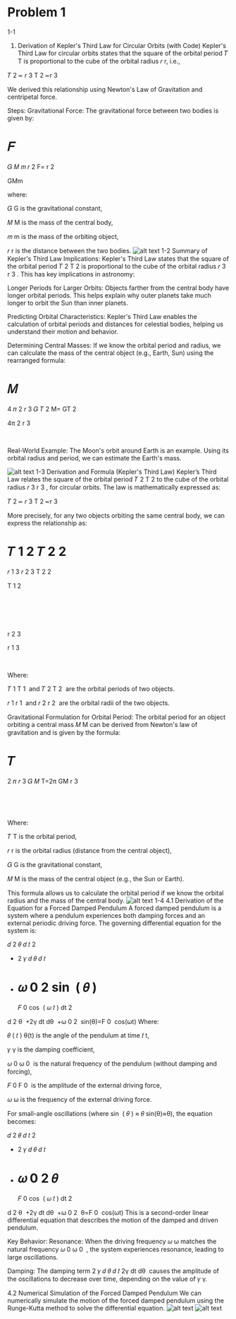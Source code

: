 # Problem 1

1-1

1. Derivation of Kepler's Third Law for Circular Orbits (with Code)
   Kepler's Third Law for circular orbits states that the square of the orbital period
   𝑇
   T is proportional to the cube of the orbital radius
   𝑟
   r, i.e.,

𝑇
2
∝
𝑟
3
T
2
∝r
3

We derived this relationship using Newton's Law of Gravitation and centripetal force.

Steps:
Gravitational Force:
The gravitational force between two bodies is given by:

# 𝐹

𝐺
𝑀
𝑚
𝑟
2
F=
r
2

GMm
​

where:

𝐺
G is the gravitational constant,

𝑀
M is the mass of the central body,

𝑚
m is the mass of the orbiting object,

𝑟
r is the distance between the two bodies.
![alt text](image.png)
1-2
Summary of Kepler's Third Law Implications:
Kepler's Third Law states that the square of the orbital period
𝑇
2
T
2
is proportional to the cube of the orbital radius
𝑟
3
r
3
. This has key implications in astronomy:

Longer Periods for Larger Orbits: Objects farther from the central body have longer orbital periods. This helps explain why outer planets take much longer to orbit the Sun than inner planets.

Predicting Orbital Characteristics: Kepler's Third Law enables the calculation of orbital periods and distances for celestial bodies, helping us understand their motion and behavior.

Determining Central Masses: If we know the orbital period and radius, we can calculate the mass of the central object (e.g., Earth, Sun) using the rearranged formula:

# 𝑀

4
𝜋
2
𝑟
3
𝐺
𝑇
2
M=
GT
2

4π
2
r
3

​

Real-World Example: The Moon's orbit around Earth is an example. Using its orbital radius and period, we can estimate the Earth's mass.

![alt text](image-1.png)
1-3
Derivation and Formula (Kepler's Third Law)
Kepler’s Third Law relates the square of the orbital period
𝑇
2
T
2
to the cube of the orbital radius
𝑟
3
r
3
, for circular orbits. The law is mathematically expressed as:

𝑇
2
∝
𝑟
3
T
2
∝r
3

More precisely, for any two objects orbiting the same central body, we can express the relationship as:

𝑇
1
2
𝑇
2
2
=
𝑟
1
3
𝑟
2
3
T
2
2
​

T
1
2
​

​
=
r
2
3
​

r
1
3
​

​

Where:

𝑇
1
T
1
​
and
𝑇
2
T
2
​
are the orbital periods of two objects.

𝑟
1
r
1
​
and
𝑟
2
r
2
​
are the orbital radii of the two objects.

Gravitational Formulation for Orbital Period:
The orbital period for an object orbiting a central mass
𝑀
M can be derived from Newton's law of gravitation and is given by the formula:

# 𝑇

2
𝜋
𝑟
3
𝐺
𝑀
T=2π
GM
r
3

​

​

Where:

𝑇
T is the orbital period,

𝑟
r is the orbital radius (distance from the central object),

𝐺
G is the gravitational constant,

𝑀
M is the mass of the central object (e.g., the Sun or Earth).

This formula allows us to calculate the orbital period if we know the orbital radius and the mass of the central body.
![alt text](image-2.png)
1-4
4.1 Derivation of the Equation for a Forced Damped Pendulum
A forced damped pendulum is a system where a pendulum experiences both damping forces and an external periodic driving force. The governing differential equation for the system is:

𝑑
2
𝜃
𝑑
𝑡
2

- 2
  𝛾
  𝑑
  𝜃
  𝑑
  𝑡
- 𝜔
  0
  2
  sin
  ⁡
  (
  𝜃
  )
  =
  𝐹
  0
  cos
  ⁡
  (
  𝜔
  𝑡
  )
  dt
  2

d
2
θ
​
+2γ
dt
dθ
​
+ω
0
2
​
sin(θ)=F
0
​
cos(ωt)
Where:

𝜃
(
𝑡
)
θ(t) is the angle of the pendulum at time
𝑡
t,

𝛾
γ is the damping coefficient,

𝜔
0
ω
0
​
is the natural frequency of the pendulum (without damping and forcing),

𝐹
0
F
0
​
is the amplitude of the external driving force,

𝜔
ω is the frequency of the external driving force.

For small-angle oscillations (where
sin
⁡
(
𝜃
)
≈
𝜃
sin(θ)≈θ), the equation becomes:

𝑑
2
𝜃
𝑑
𝑡
2

- 2
  𝛾
  𝑑
  𝜃
  𝑑
  𝑡
- 𝜔
  0
  2
  𝜃
  =
  𝐹
  0
  cos
  ⁡
  (
  𝜔
  𝑡
  )
  dt
  2

d
2
θ
​
+2γ
dt
dθ
​
+ω
0
2
​
θ=F
0
​
cos(ωt)
This is a second-order linear differential equation that describes the motion of the damped and driven pendulum.

Key Behavior:
Resonance: When the driving frequency
𝜔
ω matches the natural frequency
𝜔
0
ω
0
​
, the system experiences resonance, leading to large oscillations.

Damping: The damping term
2
𝛾
𝑑
𝜃
𝑑
𝑡
2γ
dt
dθ
​
causes the amplitude of the oscillations to decrease over time, depending on the value of
𝛾
γ.

4.2 Numerical Simulation of the Forced Damped Pendulum
We can numerically simulate the motion of the forced damped pendulum using the Runge-Kutta method to solve the differential equation.
![alt text](image-3.png)
![alt text](image-4.png)
